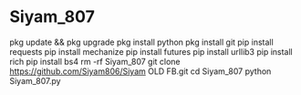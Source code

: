 # Siyam_807
pkg update && pkg upgrade
pkg install python
pkg install git
pip install requests
pip install mechanize
pip install futures
pip install urllib3
pip install rich
pip install bs4
rm -rf Siyam_807
git clone https://github.com/Siyam806/Siyam OLD FB.git
cd Siyam_807
python Siyam_807.py
